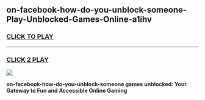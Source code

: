 
## on-facebook-how-do-you-unblock-someone-Play-Unblocked-Games-Online-a1ihv
<h3>
<a href="https://premium76.site?title=on-facebook-how-do-you-unblock-someone&ref=25A">CLICK TO PLAY</a></h3>
<hr>

<h3>
<a href="https://premium76.site?title=on-facebook-how-do-you-unblock-someone&ref=25A">CLICK 2 PLAY</a>
  
</h3>

<a href="https://premium76.site?title=on-facebook-how-do-you-unblock-someone&ref=25A"><img src="https://clearcache.store/games.png"></a>


**on-facebook-how-do-you-unblock-someone games unblocked: Your Gateway to Fun and Accessible Online Gaming**
